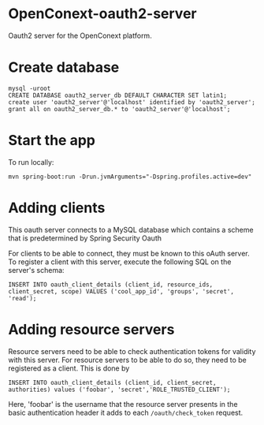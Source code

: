 # OpenConext-oauth2-server
Oauth2 server for the OpenConext platform.

# Create database

    mysql -uroot
    CREATE DATABASE oauth2_server_db DEFAULT CHARACTER SET latin1;
    create user 'oauth2_server'@'localhost' identified by 'oauth2_server';
    grant all on oauth2_server_db.* to 'oauth2_server'@'localhost';

# Start the app

To run locally:

`mvn spring-boot:run -Drun.jvmArguments="-Dspring.profiles.active=dev"`


# Adding clients
This oauth server connects to a MySQL database which contains a scheme that is predetermined by Spring Security Oauth

For clients to be able to connect, they must be known to this oAuth server. To register a client
with this server, execute the following SQL on the server's schema:

`INSERT INTO oauth_client_details (client_id, resource_ids, client_secret, scope) VALUES ('cool_app_id', 'groups', 'secret', 'read');`

# Adding resource servers
Resource servers need to be able to check authentication tokens for validity with this server.
For resource servers to be able to do so, they need to be registered as a client. This is done by

`INSERT INTO oauth_client_details (client_id, client_secret, authorities) values ('foobar', 'secret','ROLE_TRUSTED_CLIENT');`

Here, 'foobar' is the username that the resource server presents in the basic authentication header it adds to each `/oauth/check_token` request.
